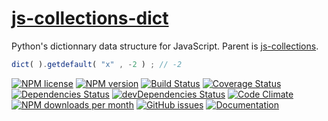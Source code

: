 [js-collections-dict](http://aureooms.github.io/js-collections-dict)
==

Python's dictionnary data structure for JavaScript. Parent is
[js-collections](https://github.com/aureooms/js-collections).

```js
dict( ).getdefault( "x" , -2 ) ; // -2
```

[![NPM license](http://img.shields.io/npm/l/aureooms-js-collections-dict.svg?style=flat)](https://raw.githubusercontent.com/aureooms/js-collections-dict/master/LICENSE)
[![NPM version](http://img.shields.io/npm/v/aureooms-js-collections-dict.svg?style=flat)](https://www.npmjs.org/package/aureooms-js-collections-dict)
[![Build Status](http://img.shields.io/travis/aureooms/js-collections-dict.svg?style=flat)](https://travis-ci.org/aureooms/js-collections-dict)
[![Coverage Status](http://img.shields.io/coveralls/aureooms/js-collections-dict.svg?style=flat)](https://coveralls.io/r/aureooms/js-collections-dict)
[![Dependencies Status](http://img.shields.io/david/aureooms/js-collections-dict.svg?style=flat)](https://david-dm.org/aureooms/js-collections-dict#info=dependencies)
[![devDependencies Status](http://img.shields.io/david/dev/aureooms/js-collections-dict.svg?style=flat)](https://david-dm.org/aureooms/js-collections-dict#info=devDependencies)
[![Code Climate](http://img.shields.io/codeclimate/github/aureooms/js-collections-dict.svg?style=flat)](https://codeclimate.com/github/aureooms/js-collections-dict)
[![NPM downloads per month](http://img.shields.io/npm/dm/aureooms-js-collections-dict.svg?style=flat)](https://www.npmjs.org/package/aureooms-js-collections-dict)
[![GitHub issues](http://img.shields.io/github/issues/aureooms/js-collections-dict.svg?style=flat)](https://github.com/aureooms/js-collections-dict/issues)
[![Documentation](https://aureooms.github.io/js-collections-dict/badge.svg)](https://aureooms.github.io/js-collections-dict/source.html)
